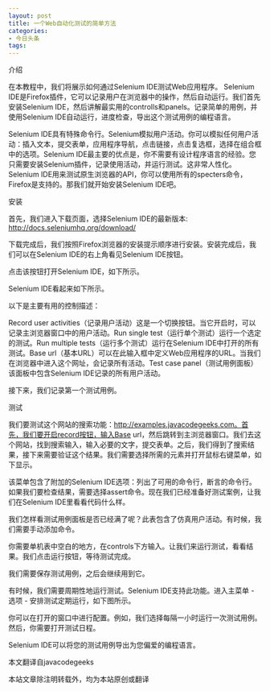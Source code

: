 ```yaml
---
layout: post
title: 一个Web自动化测试的简单方法
categories:
- 今日头条
tags:
---
```

介绍

在本教程中，我们将展示如何通过Selenium IDE测试Web应用程序。 Selenium IDE是Firefox插件，它可以记录用户在浏览器中的操作，然后自动运行。我们首先安装Selenium IDE，然后讲解最实用的controlls和panels。记录简单的用例，并使用Selenium IDE自动运行，进度检查，导出这个测试用例的编程语言。

Selenium IDE具有特殊命令行。Selenium模拟用户活动。你可以模拟任何用户活动：插入文本，提交表单，应用程序导航，点击链接，点击复选框，选择在组合框中的选项。Selenium IDE最主要的优点是，你不需要有设计程序语言的经验。您只需要安装Selenium插件，记录使用活动，并运行测试。这非常人性化。Selenium IDE用来测试原生浏览器的API，你可以使用所有的specters命令，Firefox是支持的。那我们就开始安装Selenium IDE吧。

安装

首先，我们进入下载页面，选择Selenium IDE的最新版本: http://docs.seleniumhq.org/download/



下载完成后，我们按照Firefox浏览器的安装提示顺序进行安装。安装完成后，我们可以在Selenium IDE的右上角看见Selenium IDE按钮。



点击该按钮打开Selenium IDE，如下所示。



Selenium IDE看起来如下所示。



以下是主要有用的控制描述：

Record user activities（记录用户活动）这是一个切换按钮。当它开启时，可以记录主浏览器窗口中的用户活动。Run single test（运行单个测试）运行一个选定的测试。Run multiple tests（运行多个测试）运行在Selenium IDE中打开的所有测试。Base url（基本URL）可以在此输入框中定义Web应用程序的URL。当我们在浏览器中进入这个网址，会记录所有活动。Test case panel（测试用例面板）该面板中包含Selenium IDE记录的所有用户活动。

接下来，我们记录第一个测试用例。

测试

我们要测试这个网站的搜索功能：http://examples.javacodegeeks.com。首先，我们要开启record按钮，输入Base url，然后跳转到主浏览器窗口。我们去这个网站，找到搜索输入，输入必要的文字，提交表单。之后，我们得到了搜索结果，接下来需要验证这个结果。我们需要选择所需的元素并打开鼠标右键菜单，如下显示。



该菜单包含了附加的Selenium IDE选项：列出了可用的命令行，断言的命令行。如果我们要检查结果，需要选择assert命令。现在我们已经准备好测试案例，让我们在Selenium IDE里看看代码什么样。



我们怎样看测试用例面板是否已经满了呢？此表包含了仿真用户活动。有时候，我们需要手动添加命令。

你需要单机表中空白的地方，在controls下方输入。让我们来运行测试，看看结果。我们点击运行按钮，等待测试完成。



我们需要保存测试用例，之后会继续用到它。



有时候，我们需要周期性地运行测试。Selenium IDE支持此功能。进入主菜单 - 选项 - 安排测试定期运行，如下图所示。



你可以在打开的窗口中进行配置。例如，我们选择每隔一小时运行一次测试用例。然后，你需要打开测试日程。



Selenium IDE可以将您的测试用例导出为您偏爱的编程语言。



本文翻译自javacodegeeks

本站文章除注明转载外，均为本站原创或翻译